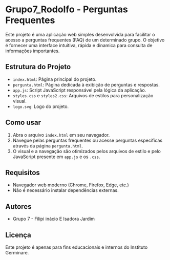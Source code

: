 # Grupo7_Rodolfo - Perguntas Frequentes

Este projeto é uma aplicação web simples desenvolvida para facilitar o acesso a perguntas frequentes (FAQ) de um determinado grupo. O objetivo é fornecer uma interface intuitiva, rápida e dinamica para consulta de informações importantes.

## Estrutura do Projeto

- `index.html`: Página principal do projeto.
- `pergunta.html`: Página dedicada à exibição de perguntas e respostas.
- `app.js`: Script JavaScript responsável pela lógica da aplicação.
- `styles.css` e `styles2.css`: Arquivos de estilos para personalização visual.
- `logo.svg`: Logo do projeto.

## Como usar

1. Abra o arquivo `index.html` em seu navegador.
2. Navegue pelas perguntas frequentes ou acesse perguntas específicas através da página `pergunta.html`.
3. O visual e a navegação são otimizados pelos arquivos de estilo e pelo JavaScript presente em `app.js` e os `.css`.

## Requisitos

- Navegador web moderno (Chrome, Firefox, Edge, etc.)
- Não é necessário instalar dependências externas.

## Autores

- Grupo 7 - Filipi inácio E Isadora Jardim

## Licença

Este projeto é apenas para fins educacionais e internos do Instituto Germinare.
